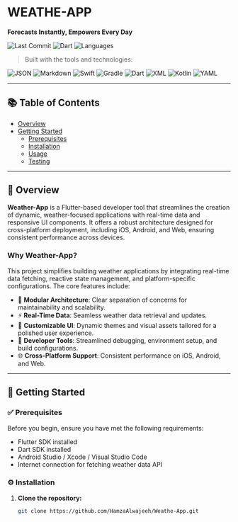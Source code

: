 # WEATHE-APP

**Forecasts Instantly, Empowers Every Day**

![Last Commit](https://img.shields.io/github/last-commit/HamzaAlwajeeh/Weathe-App?label=last%20commit)
![Dart](https://img.shields.io/badge/dart-74.7%25-blue)
![Languages](https://img.shields.io/github/languages/count/HamzaAlwajeeh/Weathe-App)

> Built with the tools and technologies:

![JSON](https://img.shields.io/badge/-JSON-informational?logo=json)
![Markdown](https://img.shields.io/badge/-Markdown-informational?logo=markdown)
![Swift](https://img.shields.io/badge/-Swift-orange?logo=swift)
![Gradle](https://img.shields.io/badge/-Gradle-02303A?logo=gradle)
![Dart](https://img.shields.io/badge/-Dart-blue?logo=dart)
![XML](https://img.shields.io/badge/-XML-purple?logo=xml)
![Kotlin](https://img.shields.io/badge/-Kotlin-deeporange?logo=kotlin)
![YAML](https://img.shields.io/badge/-YAML-ffe000?logo=yaml)

---

## 📚 Table of Contents

- [Overview](#overview)
- [Getting Started](#getting-started)
  - [Prerequisites](#prerequisites)
  - [Installation](#installation)
  - [Usage](#usage)
  - [Testing](#testing)

---

## 📌 Overview

**Weather-App** is a Flutter-based developer tool that streamlines the creation of dynamic, weather-focused applications with real-time data and responsive UI components. It offers a robust architecture designed for cross-platform deployment, including iOS, Android, and Web, ensuring consistent performance across devices.

### Why Weather-App?

This project simplifies building weather applications by integrating real-time data fetching, reactive state management, and platform-specific configurations. The core features include:

- 🧩 **Modular Architecture**: Clear separation of concerns for maintainability and scalability.
- ⚡ **Real-Time Data**: Seamless weather data retrieval and updates.
- 🎨 **Customizable UI**: Dynamic themes and visual assets tailored for a polished user experience.
- 🧰 **Developer Tools**: Streamlined debugging, environment setup, and build configurations.
- 🌐 **Cross-Platform Support**: Consistent performance on iOS, Android, and Web.

---

## 🚀 Getting Started

### ✅ Prerequisites

Before you begin, ensure you have met the following requirements:

- Flutter SDK installed
- Dart SDK installed
- Android Studio / Xcode / Visual Studio Code
- Internet connection for fetching weather data API

### ⚙️ Installation

1. **Clone the repository:**

   ```bash
   git clone https://github.com/HamzaAlwajeeh/Weathe-App.git
